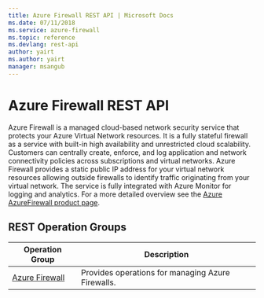 ```yaml
---
title: Azure Firewall REST API | Microsoft Docs
ms.date: 07/11/2018
ms.service: azure-firewall
ms.topic: reference
ms.devlang: rest-api
author: yairt
ms.author: yairt
manager: msangub
---
```


# Azure Firewall REST API

Azure Firewall is a managed cloud-based network security service that protects your Azure Virtual Network resources. It is a fully stateful firewall as a service with built-in high availability and unrestricted cloud scalability. Customers can centrally create, enforce, and log application and network connectivity policies across subscriptions and virtual networks. Azure Firewall provides a static public IP address for your virtual network resources allowing outside firewalls to identify traffic originating from your virtual network.  The service is fully integrated with Azure Monitor for logging and analytics. For a more detailed overview see the [Azure AzureFirewall product page](https://aka.ms/azurefw). 

## REST Operation Groups

|Operation Group|Description|
|---|---|
|[Azure Firewall](xref:management.azure.com.firewall.azurefirewalls) |Provides operations for managing Azure Firewalls.|
